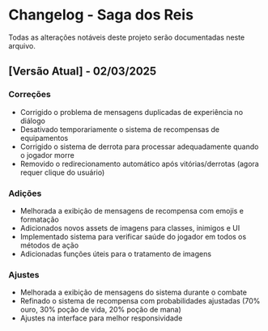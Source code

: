 # Changelog - Saga dos Reis

Todas as alterações notáveis deste projeto serão documentadas neste arquivo.

## [Versão Atual] - 02/03/2025

### Correções

- Corrigido o problema de mensagens duplicadas de experiência no diálogo
- Desativado temporariamente o sistema de recompensas de equipamentos
- Corrigido o sistema de derrota para processar adequadamente quando o jogador morre
- Removido o redirecionamento automático após vitórias/derrotas (agora requer clique do usuário)

### Adições

- Melhorada a exibição de mensagens de recompensa com emojis e formatação
- Adicionados novos assets de imagens para classes, inimigos e UI
- Implementado sistema para verificar saúde do jogador em todos os métodos de ação
- Adicionadas funções úteis para o tratamento de imagens

### Ajustes

- Melhorada a exibição de mensagens do sistema durante o combate
- Refinado o sistema de recompensa com probabilidades ajustadas (70% ouro, 30% poção de vida, 20% poção de mana)
- Ajustes na interface para melhor responsividade
